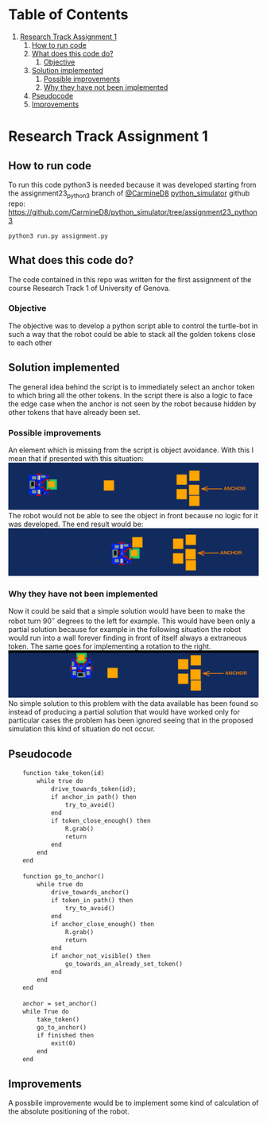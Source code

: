 
# Table of Contents

1.  [Research Track Assignment 1](#org9af548e)
    1.  [How to run code](#org96ded60)
    2.  [What does this code do?](#org0bcb10e)
        1.  [Objective](#org91fb8d9)
    3.  [Solution implemented](#org70d2e24)
        1.  [Possible improvements](#org33e7206)
        2.  [Why they have not been implemented](#org708196b)
    4.  [Pseudocode](#org4cac8fe)
    5.  [Improvements](#org2b72698)



<a id="org9af548e"></a>

# Research Track Assignment 1


<a id="org96ded60"></a>

## How to run code

To run this code python3 is needed because it was developed starting from the
assignment23<sub>python3</sub> branch of [@CarmineD8](https://github.com/CarmineD8) [python_simulator](https://github.com/CarmineD8/python_simulator/) github repo:
<https://github.com/CarmineD8/python_simulator/tree/assignment23_python3>

    python3 run.py assignment.py


<a id="org0bcb10e"></a>

## What does this code do?

The code contained in this repo was written for the first assignment of the
course Research Track 1 of University of Genova.


<a id="org91fb8d9"></a>

### Objective

The objective was to develop a python script able to control the turtle-bot in
such a way that the robot could be able to stack all the golden tokens close to
each other


<a id="org70d2e24"></a>

## Solution implemented

The general idea behind the script is to immediately select an anchor token to
which bring all the other tokens. In the script there is also a logic to face the
edge case when the anchor is not seen by the robot because hidden by other
tokens that have already been set.


<a id="org33e7206"></a>

### Possible improvements

An element which is missing from the script is object avoidance. With this I
mean that if presented with this situation:
![baseCase](./img/caseBase.png?raw=true)
The robot would not be able to see the object in front because no logic for it
was developed. The end result would be:
![errorCase](./img/caseError.png?raw=true)


<a id="org708196b"></a>

### Why they have not been implemented

Now it could be said that a simple solution would have been to make the robot
turn $90^{\circ}$ degrees to the left for example. This would have been only a
partial solution because for example in the following situation the robot would
run into a wall forever finding in front of itself always a extraneous token.
The same goes for implementing a rotation to the right.
![solCase](./img/caseSol.png?raw=true)
No simple solution to this problem with the data available has been found so
instead of producing a partial solution that would have worked only for
particular cases the problem has been ignored seeing that in the proposed
simulation this kind of situation do not occur.


<a id="org4cac8fe"></a>

## Pseudocode
```
    function take_token(id)
        while true do
            drive_towards_token(id);
            if anchor_in path() then
                try_to_avoid()
            end
            if token_close_enough() then
                R.grab()
                return
            end
        end
    end
    
    function go_to_anchor()
        while true do
            drive_towards_anchor()
            if token_in path() then
                try_to_avoid()
            end
            if anchor_close_enough() then
                R.grab()
                return
            end
            if anchor_not_visible() then
                go_towards_an_already_set_token()
            end
        end
    end
    
    anchor = set_anchor()
    while True do
        take_token()
        go_to_anchor()
        if finished then
            exit(0)
        end
    end
```

<a id="org2b72698"></a>

## Improvements

A possbile improvemente would be to implement some kind of calculation of the absolute positioning of the robot.
